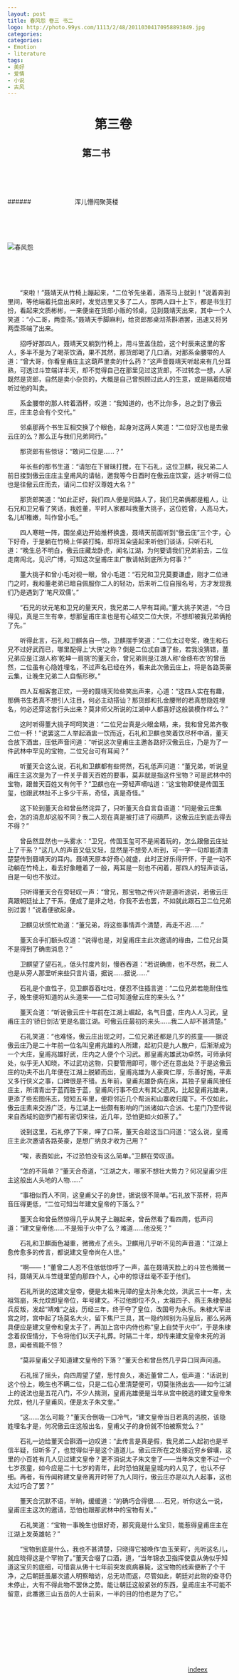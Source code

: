 ```yaml
---
layout: post
title: 春风怨 卷三 书二
logo: http://photo.99ys.com/1113/2/48/20110304170958893849.jpg
categories:
categories:
- Emotion
- literature
tags:
- 美好
- 爱情
- 小说
- 古风
---
```




　　　　　　　第三卷 
==========


  


　　　　　　　　第二书
--------

  

　　　　　
　　　　　




　　　　　
　　　　　



######　　　　　　　浑儿懵闯聚英楼

　　　　　
　　　　　




　　　　　
　　　　　



![春风怨](http://a3.att.hudong.com/81/89/300001073943131191897783304.jpg)


　　　　　
　　　　　　　　
　　　　　
　　　　　




　　　　　
　　　　　

　　“来啦！”聂靖天从竹椅上蹦起来，“二位爷先坐着，酒茶马上就到！”说着奔到里间，等他端着托盘出来时，发觉店里又多了二人，那两人四十上下，都是书生打扮，看起来文质彬彬，一来便坐在货郎小贩的邻桌，见到聂靖天出来，其中一个人笑道：“小二哥，两壶茶。”聂靖天手脚麻利，给货郎那桌沏茶斟酒罢，迅速又将另两壶茶端了出来。


　　招呼好那四人，聂靖天又躺到竹椅上，用斗笠盖住脸，这个时辰来这里的客人，多半不是为了喝茶饮酒，果不其然，那货郎喝了几口酒，对那系金腰带的人道：“曾大哥，你看皇甫庄主这葫芦里卖的什么药？”这声音聂靖天听起来有几分耳熟，可透过斗笠端详半天，却不觉得自己在那里见过这货郎，不过转念一想，人家既然是货郎，自然是卖小杂货的，大概是自己曾照顾过此人的生意，或是隔着院墙听过他的叫卖。


　　系金腰带的那人转着酒杯，叹道：“我知道的，也不比你多，总之到了傲云庄，庄主总会有个交代。”


　　邻桌那两个书生互相交换了个眼色，起身对这两人笑道：“二位好汉也是去傲云庄的么？那么正与我们兄弟同行。”


　　那货郎有些惊讶：“敢问二位是……？”


　　年长些的那书生道：“请恕在下冒昧打搅，在下石礼，这位卫麒，我兄弟二人前日接到傲云庄庄主皇甫风的请帖，邀我等今日酉时在傲云庄饮宴，适才听得二位也是往傲云庄而去，请问二位好汉尊姓大名？”


　　那货郎笑道：“如此正好，我们四人便是同路人了，我们兄弟俩都是粗人，让石兄和卫兄看了笑话，我姓董，平时人家都叫我董大挑子，这位姓曾，人高马大，名儿却稚嫩，叫作曾小毛。”


　　四人寒暄一阵，围坐桌边开始推杯换盏，聂靖天前面听到“傲云庄”三个字，心下好奇，于是躺在竹椅上佯装打盹，却将耳朵竖起来听他们谈话，只听石礼道：“晚生总不明白，傲云庄藏龙卧虎，闻名江湖，为何要请我们兄弟前去，二位走南闯北，见识广博，可知这次皇甫庄主广散请帖到底所为何事？”


　　董大挑子和曾小毛对视一眼，曾小毛道：“石兄和卫兄莫要谦虚，刚才二位进门之时，我和董老弟已暗自佩服你二人的轻功，后来听二位自报名号，方才发现我们乃是遇到了‘笔尺双儒’。”


　　“石兄的状元笔和卫兄的量天尺，我兄弟二人早有耳闻。”董大挑子笑道，“今日得见，真是三生有幸，想那皇甫庄主也是有心结交二位大侠，不想却被我兄弟俩抢了先。”


　　听得此言，石礼和卫麒各自一惊，卫麒摆手笑道：“二位太过夸奖，晚生和石兄不过好武而已，哪里配得上‘大侠’之称？倒是二位忒自谦了些，若我没猜错，董兄弟应是江湖人称‘乾坤一肩挑’的董天合，曾兄弟则是江湖人称‘金绦布衣’的曾岳然，二位虽有心隐姓埋名，不过声名已经在外，看来此次傲云庄上，将是各路英豪云集，让晚生兄弟二人自惭形秽。”


　　四人互相客套正欢，一旁的聂靖天险些笑出声来，心道：“这四人实在有趣，那俩书生若真不想引人注目，何必主动搭讪？那货郎和扎金腰带的若真想隐姓埋名，何必还穿这套行头出来？莫非师父所说的江湖中人都喜好这般装模作样么？”


　　这时听得董大挑子呵呵笑道：“二位兄台真是火眼金睛，来，我和曾兄弟齐敬二位一杯！”说罢这二人举起酒盅一饮而近，石礼和卫麒也笑着饮尽杯中酒，董天合放下酒盅，压低声音问道：“听说这次皇甫庄主邀各路好汉傲云庄，乃是为了一件武林中罕见的宝物，二位兄台可有耳闻？”


　　听董天合这么说，石礼和卫麒都有些愕然，石礼低声问道：“董兄弟，听说皇甫庄主这次是为了一件关乎普天百姓的要事，莫非就是指这件宝物？可是武林中的宝物，跟普天百姓又有何干？”卫麒也在一旁轻声嘀咕道：“这宝物即使是传国玉玺，也跟武林扯不上多少干系，奇怪，真是奇怪。”


　　这下轮到董天合和曾岳然诧异了，只听董天合自言自语道：“同是傲云庄集会，怎的消息却这般不同？我二人现在真是被打进了闷葫芦，这傲云庄到底去得去不得？”


　　曾岳然显然也一头雾水：“卫兄，传国玉玺可不是闹着玩的，怎么跟傲云庄扯上了干系？”这几人的声音又低又轻，显然是不想旁人听到，可一字一句却能清清楚楚传到聂靖天的耳内。聂靖天原本好奇心就盛，此时正好乐得开怀，于是一动不动躺在竹椅上，看去好象睡着了一般，两耳是一刻也不闲着，那四人的轻声谈话，自是一句也不放过。


　　只听得董天合在旁轻叹一声：“曾兄，那宝物之传兴许是道听途说，若傲云庄真跟朝廷扯上了干系，便成了是非之地，你我不去也罢，不如就此跟石卫二位兄弟别过罢！”说着便欲起身。


　　卫麒见状慌忙劝道：“董兄弟，将这些事情弄个清楚，再走不迟……”


　　董天合手扪额头叹道：“说得也是，对皇甫庄主此次邀请的缘由，二位兄台莫不是得到了确凿消息？”


　　卫麒望了望石礼，低头忖度片刻，慢吞吞道：“若说确凿，也不尽然，我二人也是从旁人那里听来些只言片语，据说……据说……”


　　石礼是个直性子，见卫麒吞吞吐吐，便忍不住插言道：“二位兄弟若能耐住性子，晚生便将知道的从头道来——二位可知道傲云庄的来头么？”


　　董天合道：“听说傲云庄十年前在江湖上崛起，名气日盛，庄内人人习武，皇甫庄主的‘骄日剑法’更是名震江湖。可傲云庄最初的来头……我二人却不甚清楚。”


　　石礼笑道：“也难怪，傲云庄出现之时，二位兄弟还都是几岁的孩童——据说傲云庄乃是二十年前一位名叫皇甫兆雄的人所建，起初只是九人散户，后渐渐成为一个大庄，皇甫兆雄好武，庄内之人便个个习武。那皇甫兆雄武功卓然，可师承何处，似乎无人知晓，不过武功这物，只要管用即可，哪个还在意出处？于是这傲云庄的功夫不出几年便在江湖上脱颖而出，皇甫兆雄为人豪爽仁厚，乐善好施，平素又多行侠义之事，口碑很是不错。五年前，皇甫兆雄卧病在床，其独子皇甫风接任庄主，所谓青出于蓝而胜于蓝，皇甫风行事不但大有其父遗风，比起皇甫兆雄来，更添了些宏图伟志，短短五年里，便将邻近几个帮派和山寨收归麾下。不仅如此，傲云庄素来交游广泛，与江湖上一些颇有影响的门派诸如六合派、七星门乃至传说来自西域的迦罗门都有密切来往，近几年，恐怕更如火如荼了。”


　　说到这里，石礼停了下来，呷了口茶，董天合趁这当口问道：“这么说，皇甫庄主此次邀请各路英豪，是想广纳良才收为己用？”


　　“唉，表面如此，不过恐怕没有这么简单。”卫麒在旁叹道。


　　“怎的不简单？”董天合奇道，“江湖之大，哪家不想壮大势力？何况皇甫少庄主这般出人头地的人物……”


　　“事相似而人不同，这皇甫父子的身世，据说很不简单。”石礼放下茶杯，将声音压得更低，“二位可知当年建文皇帝的下落么？”


　　董天合和曾岳然惊得几乎从凳子上蹦起来，曾岳然看了看四周，低声问道：“建文皇帝他……不是殂于火中了么？难道……他没死？”


　　石礼和卫麒面色凝重，微微点了点头。卫麒用几乎听不见的声音道：“江湖上愈传愈多的传言，都说建文皇帝尚在人世。”


　　“啊——！”董曾二人忍不住低低惊呼了一声，盖在聂靖天脸上的斗笠也微微一抖，聂靖天从斗笠缝里望向那四个人，心中的惊讶丝毫不亚于他们。


　　石礼所说的这建文皇帝，便是太祖朱元璋的皇太孙朱允炆，洪武三十一年，太祖驾崩，朱允炆即皇帝位，年号建文。不过他即位不久，太祖四子、燕王朱棣便起兵反叛，发起“靖难”之战，历经三年，终于夺了皇位，改国号为永乐。朱棣大军进宫之时，宫中起了场莫名大火，留下焦尸三具，其一隐约辨别为马皇后，那么另两具便应是建文皇帝和皇太子了，再加上宫中内侍也称“皇上自焚于火中”，于是朱棣念着叔侄情分，下令将他们以天子礼葬。时隔二十年，却传来建文皇帝未死的消息，闻者焉能不惊？


　　“莫非皇甫父子知道建文皇帝的下落？”董天合和曾岳然几乎异口同声问道。


　　石礼摇了摇头，向四周望了望，思忖良久，凑近董曾二人，低声道：“话说到这个份上，晚生也不瞒二位，只是二位心里清楚便可，切莫张扬出去——如今江湖上的说法也是五花八门，不少人揣测，皇甫兆雄便是当年从宫中脱逃的建文皇帝朱允炆，他儿子皇甫风，便是太子朱文奎。”


　　“这……怎么可能？”董天合倒吸一口冷气，“建文皇帝当日若真的逃脱，该隐姓埋名才是，何况傲云庄这般出名，皇甫父子的身份就不怕被察觉么？”


　　石礼一边给董天合斟酒一边叹道：“此传言是真是假，我兄弟二人起初也是半信半疑，但听多了，也觉得似乎是这个道道儿。傲云庄所在之处接近穷乡僻壤，这里的小百姓有几人见过建文皇帝？更不消说太子朱文奎了——当年朱文奎不过一个七岁孩童，如今应是二十七岁的青年，此时恐怕就是皇城内的人见了，也认不仔细。再者，有传闻称建文皇帝离开时带了九人同行，傲云庄亦是以九人起事，这也太过巧合了罢？”


　　董天合沉默不语，半晌，缓缓道：“的确巧合得很……石兄，听你这么一说，皇甫庄主这次的邀请，恐怕也跟那武林中的宝物有关。”


　　石礼笑道：“宝物一事晚生也很好奇，那究竟是什么宝贝，能惹得皇甫庄主在江湖上发英雄帖？”


　　“宝物到底是什么，我也不甚清楚，只晓得它被唤作‘血玉茉莉’，光听这名儿，就应晓得这是个罕物了。”董天合啜了口酒，道，“当年锦衣卫指挥使袁从俦似乎知道这宝贝的底细，可惜袁从俦十七年前突发疯病暴毙，这宝物的线索便断了个干净，之后朝廷虽屡次遣人明察暗访，总无功而返，尽管如此，朝廷对此物的查寻仍未停止，大有不得此物不罢休之势。能让朝廷这般紧张的东西，皇甫庄主不可能不留意，此番邀三山五岳的人士前来，一半的目的怕也是为了它。”









　　　　　　　　
　　　　　
　　　　　




　　　　　
　　　　　


　　　　　
　　　　　　　　
　　　　　
　　　　　




　　　　　
　　　　　



　　　　　　　　　　　　　　　　　　　　　　　　　　　　　[indeex](https://imisslovelove.github.io/cn)


